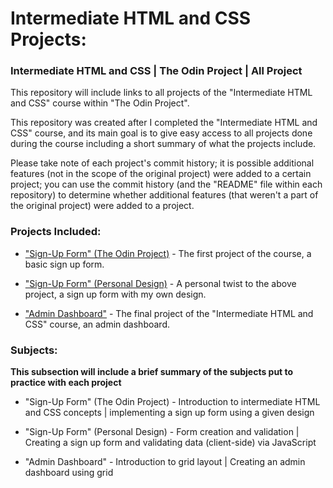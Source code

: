 # Intermediate HTML and CSS Projects:

### Intermediate HTML and CSS | The Odin Project | All Project

This repository will include links to all projects of the "Intermediate HTML and CSS" course within "The Odin Project".

This repository was created after I completed the "Intermediate HTML and CSS" course, and its main goal is to give easy access to all projects done during the course including a short summary of what the projects include.

Please take note of each project's commit history; it is possible additional features (not in the scope of the original project) were added to a certain project; you can use the commit history (and the "README" file within each repository) to determine whether additional features (that weren't a part of the original project) were added to a project.

### Projects Included: 

- ["Sign-Up Form" (The Odin Project)](https://github.com/Dur4nt3/form_project) - The first project of the course, a basic sign up form.

- ["Sign-Up Form" (Personal Design)](https://github.com/Dur4nt3/signup_project) - A personal twist to the above project, a sign up form with my own design.

- ["Admin Dashboard"](https://github.com/Dur4nt3/admindash_project) - The final project of the "Intermediate HTML and CSS" course, an admin dashboard.

### Subjects:

**This subsection will include a brief summary of the subjects put to practice with each project**

- "Sign-Up Form" (The Odin Project) - Introduction to intermediate HTML and CSS concepts | implementing a sign up form using a given design

- "Sign-Up Form" (Personal Design) - Form creation and validation | Creating a sign up form and validating data (client-side) via JavaScript

- "Admin Dashboard" - Introduction to grid layout | Creating an admin dashboard using grid
